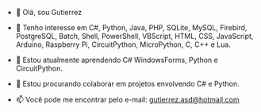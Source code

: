 - 👋 Olá, sou Gutierrez

- 👀 Tenho interesse em C#, Python, Java, PHP, SQLite, MySQL, Firebird, PostgreSQL, Batch, Shell, PowerShell, VBScript,  HTML, CSS, JavaScript, Arduino, Raspberry Pi, CircuitPython, MicroPython, C, C++ e Lua.

- 🌱 Estou atualmente aprendendo C# WindowsForms, Python e CircuitPython.

- 👯 Estou procurando colaborar em projetos envolvendo C# e Python.

- 📫 Você pode me encontrar pelo e-mail: [gutierrez.asd@hotmail.com](mailto:gutierrez.asd@hotmail.com)

